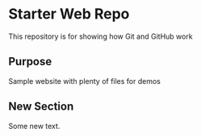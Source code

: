 # Starter Web Repo

This repository is for showing how Git and GitHub work

## Purpose

Sample website with plenty of files for demos

## New Section
Some new text.
